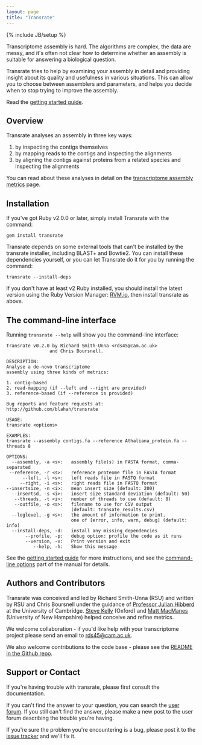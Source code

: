 ```yaml
---
layout: page
title: "Transrate"
---
```


{% include JB/setup %}

Transcriptome assembly is hard. The algorithms are complex, the data are messy, and it's often not clear how to determine whether an assembly is suitable for answering a biological question.

Transrate tries to help by examining your assembly in detail and providing insight about its quality and usefulness in various situations. This can allow you to choose between assemblers and parameters, and helps you decide when to stop trying to improve the assembly.

Read the [getting started guide](getting_started.html).

## Overview

Transrate analyses an assembly in three key ways:

1. by inspecting the contigs themselves
2. by mapping reads to the contigs and inspecting the alignments
3. by aligning the contigs against proteins from a related species and inspecting the alignments

You can read about these analyses in detail on the [transcriptome assembly metrics](metrics.html) page.

## Installation

If you've got Ruby v2.0.0 or later, simply install Transrate with the command:

```
gem install transrate
```

Transrate depends on some external tools that can't be installed by the transrate installer, including BLAST+ and Bowtie2. You can install these dependencies yourself, or you can let Transrate do it for you by running the command:

```
transrate --install-deps
```

If you don't have at least v2 Ruby installed, you should install the latest version using the Ruby Version Manager: [RVM.io](http://rvm.io), then install transrate as above.

## The command-line interface

Running `transrate --help` will show you the command-line interface:

```
Transrate v0.2.0 by Richard Smith-Unna <rds45@cam.ac.uk>
                and Chris Boursnell.

DESCRIPTION:
Analyse a de-novo transcriptome
assembly using three kinds of metrics:

1. contig-based
2. read-mapping (if --left and --right are provided)
3. reference-based (if --reference is provided)

Bug reports and feature requests at:
http://github.com/blahah/transrate

USAGE:
transrate <options>

EXAMPLES:
transrate --assembly contigs.fa --reference Athaliana_protein.fa --threads 8

OPTIONS:
  --assembly, -a <s>:   assembly file(s) in FASTA format, comma-separated
 --reference, -r <s>:   reference proteome file in FASTA format
      --left, -l <s>:   left reads file in FASTQ format
     --right, -i <s>:   right reads file in FASTQ format
--insertsize, -n <i>:   mean insert size (default: 200)
  --insertsd, -s <i>:   insert size standard deviation (default: 50)
   --threads, -t <i>:   number of threads to use (default: 8)
   --outfile, -o <s>:   filename to use for CSV output
                        (default: transate_results.csv)
  --loglevel, -g <s>:   the amount of information to print.
                        one of [error, info, warn, debug] (default: info)
  --install-deps, -d:   install any missing dependencies
       --profile, -p:   debug option: profile the code as it runs
       --version, -v:   Print version and exit
          --help, -h:   Show this message
```

See the [getting started guide](getting_started.html) for more instructions, and see the [command-line options](options.html) part of the manual for details.

## Authors and Contributors

Transrate was conceived and led by Richard Smith-Unna (RSU) and written by RSU and Chris Boursnell under the guidance of [Professor Julian Hibberd](http://hibberdlab.com) at the University of Cambridge. [Steve Kelly](http://www.stevekellylab.com/) (Oxford) and [Matt MacManes](http://genomebio.org/) (University of New Hampshire) helped conceive and refine metrics.

We welcome collaboration - if you'd like help with your transcriptome project please send an email to rds45@cam.ac.uk.

We also welcome contributions to the code base - please see the [README in the Github repo](https://github.com/Blahah/transrate).

## Support or Contact

If you're having trouble with transrate, please first consult the documentation.

If you can't find the answer to your question, you can search the [user forum](https://groups.google.com/forum/#!forum/transrate-users). If you still can't find the answer, please make a new post to the user forum describing the trouble you're having.

If you're sure the problem you're encountering is a bug, please post it to the [issue tracker](https://github.com/Blahah/transrate/issues?state=open) and we'll fix it.
